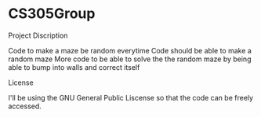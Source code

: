 # CS305Group

Project Discription

Code to make a maze be random everytime 
Code should be able to make a random maze
More code to be able to solve the the random maze by being able to bump into walls and correct itself

License

I'll be using the GNU General Public Liscense so that the code can be freely accessed.
